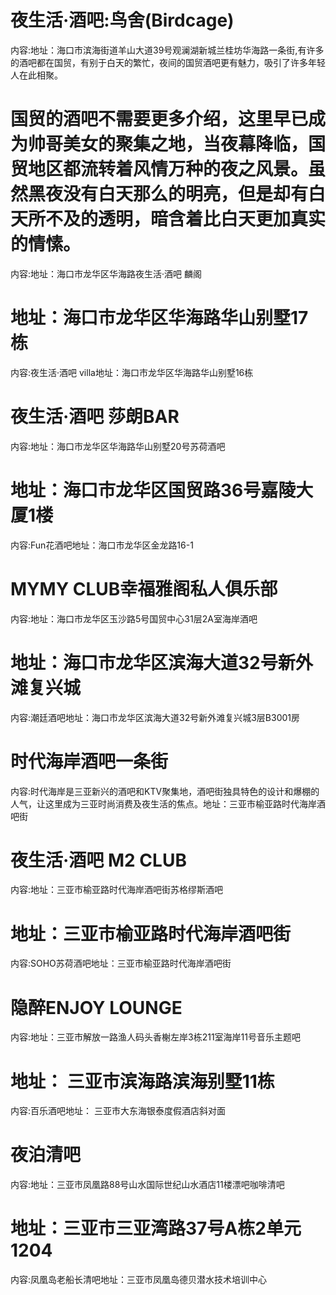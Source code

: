 # 夜生活·酒吧:鸟舍(Birdcage)

内容:地址：海口市滨海街道羊山大道39号观澜湖新城兰桂坊华海路一条街,有许多的酒吧都在国贸，有别于白天的繁忙，夜间的国贸酒吧更有魅力，吸引了许多年轻人在此相聚。 


# 国贸的酒吧不需要更多介绍，这里早已成为帅哥美女的聚集之地，当夜幕降临，国贸地区都流转着风情万种的夜之风景。虽然黑夜没有白天那么的明亮，但是却有白天所不及的透明，暗含着比白天更加真实的情愫。

内容:地址：海口市龙华区华海路夜生活·酒吧 麟阁 


# 地址：海口市龙华区华海路华山别墅17栋

内容:夜生活·酒吧 villa地址：海口市龙华区华海路华山别墅16栋 


# 夜生活·酒吧 莎朗BAR

内容:地址：海口市龙华区华海路华山别墅20号苏荷酒吧 


# 地址：海口市龙华区国贸路36号嘉陵大厦1楼

内容:Fun花酒吧地址：海口市龙华区金龙路16-1 


# MYMY CLUB幸福雅阁私人俱乐部

内容:地址：海口市龙华区玉沙路5号国贸中心31层2A室海岸酒吧 


# 地址：海口市龙华区滨海大道32号新外滩复兴城

内容:潮廷酒吧地址：海口市龙华区滨海大道32号新外滩复兴城3层B3001房 


# 时代海岸酒吧一条街

内容:时代海岸是三亚新兴的酒吧和KTV聚集地，酒吧街独具特色的设计和爆棚的人气，让这里成为三亚时尚消费及夜生活的焦点。地址：三亚市榆亚路时代海岸酒吧街 


# 夜生活·酒吧 M2 CLUB

内容:地址：三亚市榆亚路时代海岸酒吧街苏格缪斯酒吧 


# 地址：三亚市榆亚路时代海岸酒吧街

内容:SOHO苏荷酒吧地址：三亚市榆亚路时代海岸酒吧街 


# 隐醉ENJOY LOUNGE

内容:地址：三亚市解放一路渔人码头香榭左岸3栋211室海岸11号音乐主题吧 


# 地址： 三亚市滨海路滨海别墅11栋

内容:百乐酒吧地址： 三亚市大东海银泰度假酒店斜对面 


# 夜泊清吧

内容:地址：三亚市凤凰路88号山水国际世纪山水酒店11楼漂吧咖啡清吧 


# 地址：三亚市三亚湾路37号A栋2单元1204

内容:凤凰岛老船长清吧地址：三亚市凤凰岛德贝潜水技术培训中心 




